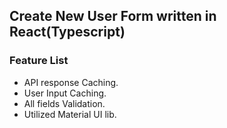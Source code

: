 ## Create New User Form written in React(Typescript)

### Feature List

- API response Caching.
- User Input Caching.
- All fields Validation.
- Utilized Material UI lib.
